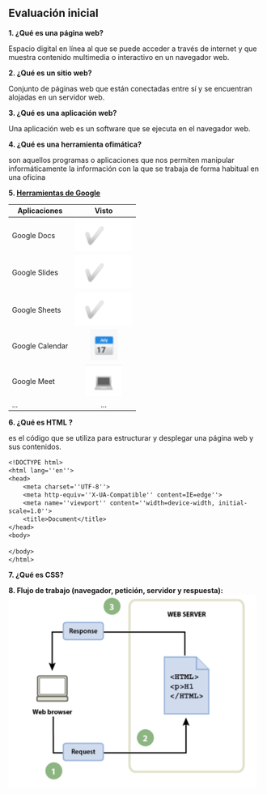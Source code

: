 ## Evaluación inicial 

**1. ¿Qué es una página web?**

Espacio digital en línea al que se puede acceder a través de internet y que muestra contenido multimedia o interactivo en un navegador web.

**2. ¿Qué es un sitio web?**

Conjunto de páginas web que están conectadas entre sí y se encuentran alojadas en un servidor web.

**3. ¿Qué es una aplicación web?**

Una aplicación web es un software que se ejecuta en el navegador web.

**4. ¿Qué es una herramienta ofimática?**

son aquellos programas o aplicaciones que nos permiten manipular informáticamente la información con la que se trabaja de forma habitual en una oficina

**5. [Herramientas de Google](https://www.google.com/intl/es-419/chrome/browser-tools/)**

|Aplicaciones|Visto|
|---------------|:------------:|
|Google Docs|![tick](https://github.com/Jmaikelhh28/SMX2_M8_UF1_A2_HidalgoJeanMichael/blob/main/Captura.PNG)|
|Google Slides|![tick](https://github.com/Jmaikelhh28/SMX2_M8_UF1_A2_HidalgoJeanMichael/blob/main/Captura.PNG)|
|Google Sheets|![tick](https://github.com/Jmaikelhh28/SMX2_M8_UF1_A2_HidalgoJeanMichael/blob/main/Captura.PNG)|
|Google Calendar|![tick](https://github.com/Jmaikelhh28/SMX2_M8_UF1_A2_HidalgoJeanMichael/blob/main/Captura2.PNG)|
|Google Meet|![tick](https://github.com/Jmaikelhh28/SMX2_M8_UF1_A2_HidalgoJeanMichael/blob/main/Captura3.PNG)|
|...|...|

**6. ¿Qué es HTML ?**

es el código que se utiliza para estructurar y desplegar una página web y sus contenidos. 

```
<!DOCTYPE html>
<html lang=''en''>
<head>
    <meta charset=''UTF-8''>
    <meta http-equiv=''X-UA-Compatible'' content=IE=edge''>
    <meta name=''viewport'' content=''width=device-width, initial-scale=1.0''>
    <title>Document</title>
</head>
<body>

</body>
</html>
```


**7. ¿Qué es CSS?**

**8. Flujo de trabajo (navegador, petición, servidor y respuesta):**
![tick](https://github.com/Jmaikelhh28/SMX2_M8_UF1_A2_HidalgoJeanMichael/blob/main/Captura9.PNG)
